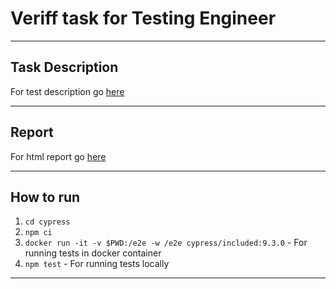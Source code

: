 # Veriff task for Testing Engineer
---

## Task Description

For test description go [here](./docks/task-descriptions.pdf)

---

## Report

For html report go [here](./cypress/reports/index.html)

---

## How to run

1. `cd cypress`
2. `npm ci`
3. `docker run -it -v $PWD:/e2e -w /e2e cypress/included:9.3.0` - For running tests in docker container
4. `npm test` - For running tests locally

---
